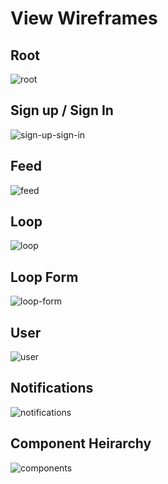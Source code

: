 # View Wireframes

## Root
![root]


## Sign up / Sign In
![sign-up-sign-in]

## Feed
![feed]

## Loop
![loop]

## Loop Form
![loop-form]

## User
![user]


## Notifications
![notifications]


## Component Heirarchy
![components]

[root]: ./wireframes/root.jpg
[sign-up-sign-in]: ./wireframes/sign_up_sign_in.jpg
[feed]: ./wireframes/feed.jpg
[loop]: ./wireframes/loop.jpg
[loop-form]: ./wireframes/loop-form.jpg
[notifications]: ./wireframes/notifications.jpg
[user]: ./wireframes/user.jpg
[components]: ./wireframes/components.jpg
